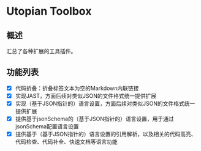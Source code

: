 # Utopian Toolbox

## 概述

汇总了各种扩展的工具插件。

## 功能列表

* [X] 代码折叠：折叠标签文本为空的Markdown内联链接
* [X] 实现JAST，方面后续对类似JSON的文件格式统一提供扩展
* [X] 实现（基于JSON指针的）语言设置，方面后续对类似JSON的文件格式统一提供扩展
* [X] 提供基于jsonSchema的（基于JSON指针的）语言设置，用于通过jsonSchema配置语言设置
* [X] 提供基于（基于JSON指针的）语言设置的引用解析，以及相关的代码高亮、代码检查、代码补全、快速文档等语言功能